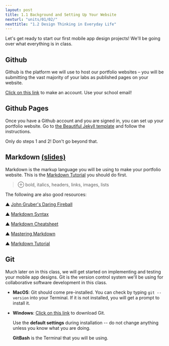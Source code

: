 ```yaml
---
layout: post
title: 1.1 Background and Setting Up Your Website
nexturl: "units/01/02/"
nexttitle: "1.2 Design Thinking in Everyday Life"
---
```

Let's get ready to start our first mobile app design projects! We'll be going over what everything is in class.

## Github
Github is the platform we will use to host our portfolio websites – you will be submitting the vast majority of your labs as published pages on your website.

[Click on this link](https://github.com/) to make an account. Use your school email!

## Github Pages
Once you have a Github account and you are signed in, you can set up your portfolio website. Go to [the Beautiful Jekyll template](https://github.com/daattali/beautiful-jekyll#build-your-website-in-3-steps) and follow the instructions.

Only do steps 1 and 2! Don't go beyond that.

## Markdown [(slides)][md slides]
Markdown is the markup language you will be using to make your portfolio website.
This is the [Markdown Tutorial](https://www.markdowntutorial.com/) you should do first.

> ⊕ bold, italics, headers, links, images, lists

The following are also good resources:

  ▲ [John Gruber's Daring Fireball](https://daringfireball.net/projects/markdown/)
  
  ▲ [Markdown Syntax](https://www.markdownguide.org/basic-syntax/)
  
  ▲ [Markdown Cheatsheet](https://github.com/adam-p/markdown-here/wiki/Markdown-Cheatsheet)
  
  ▲ [Mastering Markdown](https://guides.github.com/features/mastering-markdown/)
  
  ▲ [Markdown Tutorial](https://commonmark.org/help/)
  

## Git
Much later on in this class, we will get started on implementing and testing your mobile app designs. Git is the version control system we'll be using for collaborative software development in this class.

  - **MacOS**: Git should come pre-installed. You can check by typing `git --version` into your Terminal. If it is not installed, you will get a prompt to install it.
  - **Windows**: [Click on this link](https://gitforwindows.org/) to download Git.

    Use the **default settings** during installation -- do not change anything unless you know what you are doing.

    **GitBash** is the Terminal that you will be using.
    
[md slides]: https://docs.google.com/presentation/d/13VEgeNqokMf2PH8D5Dv_oc1W6p85bNKLRgKm6E1Zrqw/edit?usp=sharing
